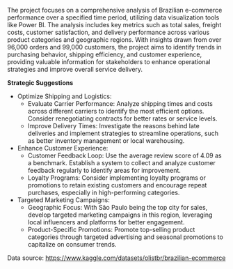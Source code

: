 The project focuses on a comprehensive analysis of Brazilian e-commerce performance over a specified time period, utilizing data visualization tools like Power BI. The analysis includes key metrics such as total sales, freight costs, customer satisfaction, and delivery performance across various product categories and geographic regions. With insights drawn from over 96,000 orders and 99,000 customers, the project aims to identify trends in purchasing behavior, shipping efficiency, and customer experience, providing valuable information for stakeholders to enhance operational strategies and improve overall service delivery.

**Strategic Suggestions**
- Optimize Shipping and Logistics:
  - Evaluate Carrier Performance: Analyze shipping times and costs across different carriers to identify the most efficient options. Consider renegotiating contracts for better rates or service levels.
  - Improve Delivery Times: Investigate the reasons behind late deliveries and implement strategies to streamline operations, such as better inventory management or local warehousing.
- Enhance Customer Experience:
  - Customer Feedback Loop: Use the average review score of 4.09 as a benchmark. Establish a system to collect and analyze customer feedback regularly to identify areas for improvement.
  - Loyalty Programs: Consider implementing loyalty programs or promotions to retain existing customers and encourage repeat purchases, especially in high-performing categories.
- Targeted Marketing Campaigns:
  - Geographic Focus: With São Paulo being the top city for sales, develop targeted marketing campaigns in this region, leveraging local influencers and platforms for better engagement.
  - Product-Specific Promotions: Promote top-selling product categories through targeted advertising and seasonal promotions to capitalize on consumer trends.

Data source: https://www.kaggle.com/datasets/olistbr/brazilian-ecommerce
